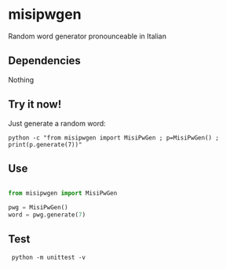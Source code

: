 # misipwgen

Random word generator pronounceable in Italian

## Dependencies

Nothing

## Try it now!

Just generate a random word:

```shell
python -c "from misipwgen import MisiPwGen ; p=MisiPwGen() ; print(p.generate(7))" 
```

## Use

```python

from misipwgen import MisiPwGen

pwg = MisiPwGen()
word = pwg.generate(7)
```

## Test

```shell
 python -m unittest -v
```
